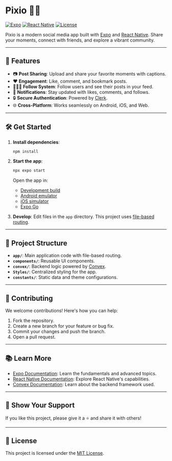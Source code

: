 # Pixio 📸✨

[![Expo](https://img.shields.io/badge/Expo-52.0.46-blue)](https://expo.dev)
[![React Native](https://img.shields.io/badge/React%20Native-0.76.9-blueviolet)](https://reactnative.dev)
[![License](https://img.shields.io/badge/license-MIT-green)](LICENSE)

Pixio is a modern social media app built with [Expo](https://expo.dev) and [React Native](https://reactnative.dev). Share your moments, connect with friends, and explore a vibrant community.

---

## 🚀 Features

- 📷 **Post Sharing**: Upload and share your favorite moments with captions.
- ❤️ **Engagement**: Like, comment, and bookmark posts.
- 🧑‍🤝‍🧑 **Follow System**: Follow users and see their posts in your feed.
- 🔔 **Notifications**: Stay updated with likes, comments, and follows.
- 🔒 **Secure Authentication**: Powered by [Clerk](https://clerk.dev).
- 🌐 **Cross-Platform**: Works seamlessly on Android, iOS, and Web.

---

## 🛠️ Get Started

1. **Install dependencies**:

   ```bash
   npm install
   ```

2. **Start the app**:

   ```bash
   npx expo start
   ```

   Open the app in:

   - [Development build](https://docs.expo.dev/develop/development-builds/introduction/)
   - [Android emulator](https://docs.expo.dev/workflow/android-studio-emulator/)
   - [iOS simulator](https://docs.expo.dev/workflow/ios-simulator/)
   - [Expo Go](https://expo.dev/go)

3. **Develop**: Edit files in the `app` directory. This project uses [file-based routing](https://docs.expo.dev/router/introduction).

---

## 📂 Project Structure

- **`app/`**: Main application code with file-based routing.
- **`components/`**: Reusable UI components.
- **`convex/`**: Backend logic powered by [Convex](https://convex.dev).
- **`Styles/`**: Centralized styling for the app.
- **`constants/`**: Static data and theme configurations.

---

## 🤝 Contributing

We welcome contributions! Here's how you can help:

1. Fork the repository.
2. Create a new branch for your feature or bug fix.
3. Commit your changes and push the branch.
4. Open a pull request.

---

## 📚 Learn More

- [Expo Documentation](https://docs.expo.dev): Learn the fundamentals and advanced topics.
- [React Native Documentation](https://reactnative.dev/docs/getting-started): Explore React Native's capabilities.
- [Convex Documentation](https://docs.convex.dev): Learn about the backend framework used.

---

## 🌟 Show Your Support

If you like this project, please give it a ⭐️ and share it with others!

---

## 📝 License

This project is licensed under the [MIT License](LICENSE).
